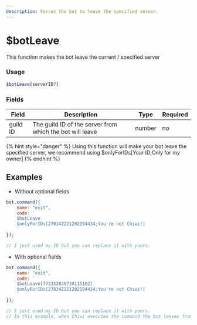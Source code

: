 ```yaml
---
description: Forces the bot to leave the specified server.
---
```


# $botLeave

This function makes the bot leave the current / specified server

### Usage

```php
$botLeave[serverID?]
```

### Fields

| Field    | Description                                              | Type   | Required |
| -------- | -------------------------------------------------------- | ------ | -------- |
| guild ID | The guild ID of the server from which the bot will leave | number | no       |

{% hint style="danger" %}
Using this function will make your bot leave the specified server, we recommend using $onlyForIDs\[Your ID;Only for my owner]
{% endhint %}

## Examples

* Without optional fields

```javascript
bot.command({
    name: "exit",
    code: `
    $botLeave
    $onlyForIDs[278342221202194434;You're not Chiwi!]
    `
});

// I just used my ID but you can replace it with yours.
```

* With optional fields

```javascript
bot.command({
    name: "exit",
    code: `
    $botLeave[773352845738115102] 
    $onlyForIDs[278342221202194434;You're not Chiwi!]
    `
});

// I just used my ID but you can replace it with yours.
// In this example, when Chiwi executes the command the bot leaves from the Akarui Development server.
```

